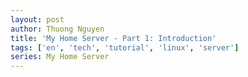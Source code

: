 ```yaml
---
layout: post
author: Thuong Nguyen
title: 'My Home Server - Part 1: Introduction'
tags: ['en', 'tech', 'tutorial', 'linux', 'server']
series: My Home Server
---
```

